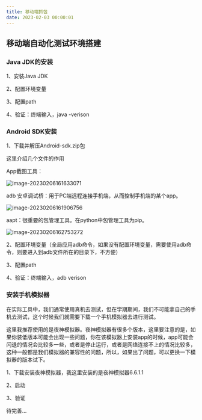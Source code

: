 ```yaml
---
title: 移动端抓包
date: 2023-02-03 00:00:01
---
```


## 移动端自动化测试环境搭建

### Java JDK的安装

1、安装Java JDK

2、配置环境变量

3、配置path

4、验证：终端输入，java -verison

### Android SDK安装

1、下载并解压Android-sdk.zip包

这里介绍几个文件的作用

App截图工具：

![image-20230206161633071](https://minio.testwn.com/img/blog/167567139393656.png)

adb 安卓调试桥：用于PC端远程连接手机端，从而控制手机端的某个app。

![image-20230206161906756](https://minio.testwn.com/img/blog/167567154760466.png)

aapt：很重要的包管理工具。在python中包管理工具为pip。

![image-20230206162753272](https://minio.testwn.com/img/blog/167567207414312.png)

2、配置环境变量（全局应用adb命令，如果没有配置环境变量，需要使用adb命令，则要进入到adb文件所在的目录下，不方便）

3、配置path

4、验证：终端输入，adb verison

### 安装手机模拟器

在实际工具中，我们通常使用真机去测试，但在学期期间，我们不可能拿自己的手机去测试，这个时候我们就需要下载一个手机模拟器去进行测试。

这里我推荐使用的是夜神模拟器。夜神模拟器有很多个版本，这里要注意的是，如果你装低版本可能会出现一些问题，你在该模拟器上安装app的时候，app可能会闪退的情况会比较多一些，或者是停止运行，或者是网络连接不上的情况比较多，这种一般都是我们模拟器的兼容性的问题，所以，如果出了问题，可以更换一下模拟器的版本试下。

1、下载安装夜神模拟器，我这里安装的是夜神模拟器6.6.1.1

2、启动

3、验证



待完善...





